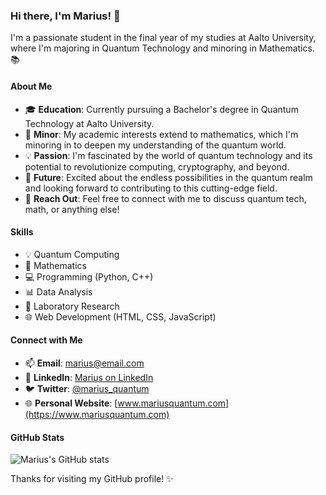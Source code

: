 ### Hi there, I'm Marius! 👋

I'm a passionate student in the final year of my studies at Aalto University, where I'm majoring in Quantum Technology and minoring in Mathematics. 📚

#### About Me

- 🎓 **Education**: Currently pursuing a Bachelor's degree in Quantum Technology at Aalto University.
- 📐 **Minor**: My academic interests extend to mathematics, which I'm minoring in to deepen my understanding of the quantum world.
- 💡 **Passion**: I'm fascinated by the world of quantum technology and its potential to revolutionize computing, cryptography, and beyond.
- 🌌 **Future**: Excited about the endless possibilities in the quantum realm and looking forward to contributing to this cutting-edge field.
- 💬 **Reach Out**: Feel free to connect with me to discuss quantum tech, math, or anything else!

#### Skills

- 💡 Quantum Computing
- 📐 Mathematics
- 💻 Programming (Python, C++)
- 📊 Data Analysis
- 🧪 Laboratory Research
- 🌐 Web Development (HTML, CSS, JavaScript)

#### Connect with Me

- 📫 **Email**: marius@email.com
- 💼 **LinkedIn**: [Marius on LinkedIn](https://www.linkedin.com/in/marius/)
- 🐦 **Twitter**: [@marius_quantum](https://twitter.com/marius_quantum)
- 🌐 **Personal Website**: [www.mariusquantum.com](https://www.mariusquantum.com)

#### GitHub Stats

![Marius's GitHub stats](https://github-readme-stats.vercel.app/api?username=YourGitHubUsername&show_icons=true&theme=dark)

Thanks for visiting my GitHub profile! ✨
